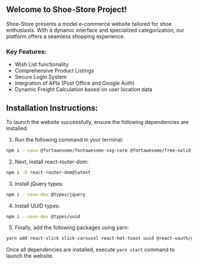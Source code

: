 ## Welcome to Shoe-Store Project!

Shoe-Store presents a model e-commerce website tailored for shoe enthusiasts. With a dynamic interface and specialized categorization, our platform offers a seamless shopping experience.

### Key Features:

- Wish List functionality
- Comprehensive Product Listings
- Secure Login System
- Integration of APIs (Post Office and Google Auth)
- Dynamic Freight Calculation based on user location data

## Installation Instructions:

To launch the website successfully, ensure the following dependencies are installed:

1. Run the following command in your terminal:
```bash
npm i --save @fortawesome/fontawesome-svg-core @fortawesome/free-solid-svg-icons @fortawesome/free-regular-svg-icons @fortawesome/free-brands-svg-icons save @fortawesome/react-fontawesome@latest react-router bootstrap@5.3.3
```
2. Next, install react-router-dom:
```bash
npm i -D react-router-dom@latest
```
3. Install jQuery types:
```bash
npm i --save-dev @types/jquery
```
4. Install UUID types:
```bash
npm i --save-dev @types/uuid
```
5. Finally, add the following packages using yarn:
```bash
yarn add react-slick slick-carousel react-hot-toast uuid @react-oauth/google@latest react-hook-form
```

Once all dependencies are installed, execute ```yarn start``` command to launch the website.